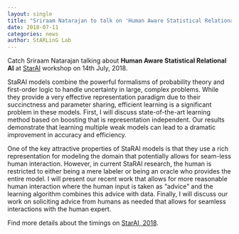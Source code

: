 ```yaml
---
layout: single
title: "Sriraam Natarajan to talk on 'Human Aware Statistical Relational AI' @ StarAI"
date: 2018-07-11
categories: news
author: StARLinG Lab
---
```


Catch Sriraam Natarajan talking about **Human Aware Statistical Relational AI** at [StarAI](http://www.starai.org/2018/) workshop on 14th July, 2018. 

StaRAI models combine the powerful formalisms of probability theory and first-order logic to handle uncertainty in large, complex problems. While they provide a very effective representation paradigm due to their succinctness and parameter sharing, efficient learning is a significant problem in these models. First, I will discuss state-of-the-art learning method based on boosting that is representation independent. Our results demonstrate that learning multiple weak models can lead to a dramatic improvement in accuracy and efficiency. 

One of the key attractive properties of StaRAI models is that they use a rich representation for modeling the domain that potentially allows for seam-less human interaction. However, in current StaRAI research, the human is restricted to either being a mere labeler or being an oracle who provides the entire model. I will present our recent work that allows for more reasonable human interaction where the human input is taken as “advice” and the learning algorithm combines this advice with data. Finally, I will discuss our work on soliciting advice from humans as needed that allows for seamless interactions with the human expert.

Find more details about the timings on [StarAI, 2018](http://www.starai.org/2018/).
